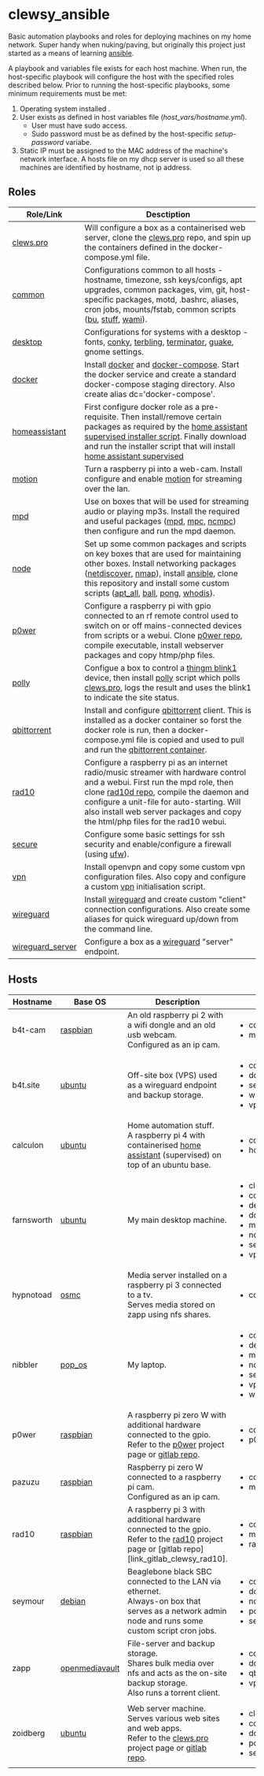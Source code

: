 # clewsy_ansible

Basic automation playbooks and roles for deploying machines on my home network.  Super handy when nuking/paving, but originally this project just started as a means of learning [ansible][link_web_ansible].

A playbook and variables file exists for each host machine.  When run, the host-specific playbook will configure the host with the specified roles described below.  Prior to running the host-specific playbooks, some minimum requirements must be met:
1. Operating system installed .
2. User exists as defined in host variables file (*host_vars/hostname.yml*).
	* User must have sudo access.
	* Sudo password must be as defined by the host-specific *setup-password* variabe.
3. Static IP must be assigned to the MAC address of the machine's network interface.  A hosts file on my dhcp server is used so all these machines are identified by hostname, not ip address.

## Roles

|Role/Link					|Desctiption|
|-----------------------------------------------|-----------|
|[clews.pro][link_repo_clews.pro] 		| Will configure a box as a containerised web server, clone the [clews.pro][link_gitlab_clewsy_clews.pro] repo, and spin up the containers defined in the docker-compose.yml file. |
|[common][link_repo_common]			| Configurations common to all hosts - hostname, timezone, ssh keys/configs, apt upgrades, common packages, vim, git, host-specific packages, motd, .bashrc, aliases, cron jobs, mounts/fstab, common scripts ([bu][link_gitlab_clewsy_scripts_bu], [stuff][link_gitlab_clewsy_scripts_stuff], [wami][link_gitlab_clewsy_scripts_wami]). |
|[desktop][link_repo_desktop]			| Configurations for systems with a desktop - fonts, [conky][link_web_conky], [terbling][link_gitlab_clewsy_scripts_terbling], [terminator][link_web_terminator], [guake][link_web_guake], gnome settings. |
|[docker][link_repo_docker]			| Install [docker][link_web_docker] and [docker-compose][link_web_docker-compose].  Start the docker service and create a standard docker-compose staging directory.  Also create alias dc='docker-compose'. |
|[homeassistant][link_repo_homeassistant]	| First configure docker role as a pre-requisite.  Then install/remove certain packages as required by the [home assistant supervised installer script][link_web_home_assistant_supervised_installer].  Finally download and run the installer script that will install [home assistant supervised][link_web_home_assistant] |
|[motion][link_repo_motion]			| Turn a raspberry pi into a web-cam.  Install configure and enable [motion][link_web_motion] for streaming over the lan. |
|[mpd][link_repo_mpd]				| Use on boxes that will be used for streaming audio or playing mp3s.  Install the required and useful packages ([mpd][link_web_mpd], [mpc][link_web_mpc], [ncmpc][link_web_ncmpc]) then configure and run the mpd daemon. |
|[node][link_repo_node]				| Set up some common packages and scripts on key boxes that are used for maintaining other boxes.  Install networking packages ([netdiscover][link_web_netdiscover], [nmap][link_web_nmap]), install [ansible][link_web_ansible], clone this repository and install some custom scripts ([apt_all][link_gitlab_clewsy_scripts_apt_all], [ball][link_gitlab_clewsy_scripts_ball], [pong][link_gitlab_clewsy_scripts_pong], [whodis][link_gitlab_clewsy_scripts_whodis]). |
|[p0wer][link_repo_p0wer]			| Configure a raspberry pi with gpio connected to an rf remote control used to switch on or off mains-connected devices from scripts or a webui.  Clone [p0wer repo][link_gitlab_clewsy_p0wer], compile executable, install webserver packages and copy htmp/php files. |
|[polly][link_repo_polly]			| Configue a box to control a [thingm blink1][link_web_blink1] device, then install [polly][link_gitlab_clewsy_scripts_polly] script which polls [clews.pro][link_clews], logs the result and uses the blink1 to indicate the site status. |
|[qbittorrent][link_repo_qbittorrent]		| Install and configure [qbittorrent][link_web_qbittorrent] client.  This is installed as a docker container so forst the docker role is run, then a docker-compose.yml file is copied and used to pull and run the [qbittorrent container][link_dockerhub_qbittorrent]. |
|[rad10][link_repo_rad10]			| Configure a raspberry pi as an internet radio/music streamer with hardware control and a webui.  First run the mpd role, then clone [rad10d repo][link_gitlab_clewsy_rad10d], compile the daemon and configure a unit-file for auto-starting.  Will also install web server packages and copy the html/php files for the rad10 webui. |
|[secure][link_repo_secure]			| Configure some basic settings for ssh security and enable/configure a firewall (using [ufw][link_web_ufw]). |
|[vpn][link_repo_vpn]				| Install openvpn and copy some custom vpn configuration files.  Also copy and configure a custom [vpn][link_gitlab_clewsy_scripts_vpn] initialisation script. |
|[wireguard][link_repo_wireguard]		| Install [wireguard][link_web_wireguard] and create custom "client" connection configurations.  Also create some aliases for quick wireguard up/down from the command line. |
|[wireguard_server][link_repo_wireguard_server]	| Configure a box as a [wireguard][link_web_wireguard] "server" endpoint. |


## Hosts

|Hostname	|Base OS					|Description																						|Roles|
|---------------|-----------------------------------------------|---------------------------------------------------------------------------------------------------------------------------------------------------------------------------------------|-----|
|b4t-cam	| [raspbian][link_web_raspbian]			| An old raspberry pi 2 with a wifi dongle and an old usb webcam.<br />Configured as an ip cam.												| <ul><li>common</li><li>motion</li></ul> |
|b4t.site	| [ubuntu][link_web_ubuntu]			| Off-site box (VPS) used as a wireguard endpoint and backup storage.															| <ul><li>common</li><li>docker</li><li>secure</li><li>wireguard_server</li><li>vpn</li></ul> |
|calculon	| [ubuntu][link_web_ubuntu]			| Home automation stuff.<br />A raspberry pi 4 with containerised [home assistant][link_web_home_assistant] (supervised) on top of an ubuntu base.					| <ul><li>common</li><li>homeassistant</li></ul> |
|farnsworth	| [ubuntu][link_web_ubuntu]			| My main desktop machine.																				| <ul><li>clews.pro</li><li>common</li><li>desktop</li><li>docker</li><li>mpd</li><li>node</li><li>secure</li><li>vpn</li></ul> |
|hypnotoad	| [osmc][link_web_osmc]				| Media server installed on a raspberry pi 3 connected to a tv.<br />Serves media stored on zapp using nfs shares.									| <ul><li>common</li></ul> |
|nibbler	| [pop_os][link_web_pop_os]			| My laptop.																						| <ul><li>common</li><li>desktop</li><li>mpd</li><li>node</li><li>secure</li><li>vpn</li><li>wireguard</li></ul> |
|p0wer		| [raspbian][link_web_raspbian]			| A raspberry pi zero W with additional hardware connected to the gpio.<br />Refer to the [p0wer][link_clews_projects_p0wer] project page or [gitlab repo][link_gitlab_clewsy_p0wer].	| <ul><li>common</li><li>p0wer</li></ul> |
|pazuzu		| [raspbian][link_web_raspbian]			| Raspberry pi zero W connected to a raspberry pi cam.<br />Configured as an ip cam.													| <ul><li>common</li><li>motion</li></ul> |
|rad10		| [raspbian][link_web_raspbian]			| A raspberry pi 3 with additional hardware connected to the gpio.<br />Refer to the [rad10][link_clews_projects_rad10] project page or [gitlab repo][link_gitlab_clewsy_rad10].	| <ul><li>common</li><li>mpd</li><li>rad10</li></ul> |
|seymour	| [debian][link_web_debian] 			| Beaglebone black SBC connected to the LAN via ethernet.<br />Always-on box that serves as a network admin node and runs some custom script cron jobs.					| <ul><li>common</li><li>docker</li><li>node</li><li>polly</li><li>secure</li></ul> |
|zapp		| [openmediavault][link_web_openmediavault]	| File-server and backup storage.<br />Shares bulk media over nfs and acts as the on-site backup storage.<br />Also runs a torrent client.						| <ul><li>common</li><li>docker</li><li>qbittorrent</li><li>vpn</li></ul> |
|zoidberg	| [ubuntu][link_web_ubuntu]			| Web server machine.<br />Serves various web sites and web apps.<br />Refer to the [clews.pro][link_clews_projects_clews] project page or [gitlab repo][link_gitlab_clewsy_clews.pro].	| <ul><li>clews.pro</li><li>common</li><li>docker</li><li>polly</li><li>secure</li></ul> |


[link_web_ansible]:https://docs.ansible.com/
[link_web_conky]:https://github.com/brndnmtthws/conky
[link_web_terminator]:https://github.com/software-jessies-org/jessies/wiki/Terminator
[link_web_guake]:http://guake-project.org/
[link_web_docker]:https://www.docker.com/
[link_web_docker-compose]:https://docs.docker.com/compose/
[link_web_home_assistant_supervised_installer]:https://github.com/home-assistant/supervised-installer
[link_web_home_assistant]:https://www.home-assistant.io/
[link_web_motion]:https://motion-project.github.io/
[link_web_mpd]:https://www.musicpd.org/
[link_web_mpc]:https://www.musicpd.org/clients/mpc/
[link_web_ncmpc]:https://rybczak.net/ncmpcpp/
[link_web_netdiscover]:https://github.com/netdiscover-scanner/netdiscover
[link_web_nmap]:https://nmap.org/
[link_web_blink1]:https://blink1.thingm.com/
[link_web_qbittorrent]:https://www.qbittorrent.org/
[link_web_wireguard]:https://www.wireguard.com/
[link_web_raspbian]:https://www.raspbian.org/
[link_web_ubuntu]:https://ubuntu.com/
[link_web_osmc]:https://osmc.tv/
[link_web_pop_os]:https://pop.system76.com/
[link_web_debian]:https://www.debian.org/
[link_web_openmediavault]:https://www.openmediavault.org/
[link_web_ufw]:https://launchpad.net/ufw

[link_dockerhub_qbittorrent]:https://hub.docker.com/r/linuxserver/qbittorrent

[link_gitlab_clewsy_clews.pro]:https://gitlab.com/clewsy/clews.pro
[link_gitlab_clewsy_scripts_bu]:https://gitlab.com/clewsy/scripts/-/blob/master/bu.sh
[link_gitlab_clewsy_scripts_stuff]:https://gitlab.com/clewsy/scripts/-/blob/master/stuff.sh
[link_gitlab_clewsy_scripts_wami]:https://gitlab.com/clewsy/scripts/-/blob/master/wami.sh
[link_gitlab_clewsy_scripts_terbling]:https://gitlab.com/clewsy/scripts/-/blob/master/terbling.sh
[link_gitlab_clewsy_scripts_apt_all]:https://gitlab.com/clewsy/scripts/-/blob/master/apt_all.sh
[link_gitlab_clewsy_scripts_ball]:https://gitlab.com/clewsy/scripts/-/blob/master/ball.sh
[link_gitlab_clewsy_scripts_pong]:https://gitlab.com/clewsy/scripts/-/blob/master/pong.sh
[link_gitlab_clewsy_scripts_whodis]:https://gitlab.com/clewsy/scripts/-/blob/master/whodis.sh
[link_gitlab_clewsy_p0wer]:https://gitlab.com/clewsy/p0wer
[link_gitlab_clewsy_scripts_polly]:https://gitlab.com/clewsy/scripts/-/blob/master/polly.sh
[link_gitlab_clewsy_rad10d]:https://gitlab.com/clewsy/rad10d
[link_gitlab_clewsy_scripts_vpn]:https://gitlab.com/clewsy/scripts/-/blob/master/vpn.sh

[link_repo_clews.pro]:roles/clews.pro
[link_repo_common]:roles/common
[link_repo_desktop]:roles/desktop
[link_repo_docker]:roles/docker
[link_repo_homeassistant]:roles/homeassistant
[link_repo_motion]:roles/motion
[link_repo_mpd]:roles/mpd
[link_repo_node]:roles/node
[link_repo_p0wer]:roles/p0wer
[link_repo_polly]:roles/polly
[link_repo_qbittorrent]:roles/qbittorrent
[link_repo_rad10]:roles/rad10
[link_repo_secure]:roles/secure
[link_repo_vpn]:roles/vpn
[link_repo_wireguard]:roles/wireguard
[link_repo_wireguard_server]:roles/wireguard_server

[link_clews]:https://clews.pro
[link_clews_projects_p0wer]:https://clews.pro/projects/p0wer.php
[link_clews_projects_rad10]:https://clews.pro/projects/rad10.php
[link_clews_projects_clews]:https://clews.pro/projects/clews.php
